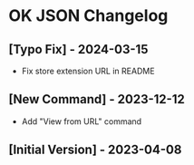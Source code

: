 # OK JSON Changelog

## [Typo Fix] - 2024-03-15

- Fix store extension URL in README

## [New Command] - 2023-12-12

- Add "View from URL" command

## [Initial Version] - 2023-04-08
